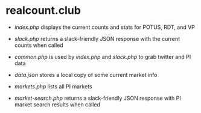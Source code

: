 # realcount.club

* *index.php* displays the current counts and stats for POTUS, RDT, and VP
* *slack.php* returns a slack-friendly JSON response with the current counts when called
* *common.php* is used by *index.php* and *slack.php* to grab twitter and PI data
* *data.json* stores a local copy of some current market info

* *markets.php* lists all PI markets
* *market-search.php* returns a slack-friendly JSON response with PI market search results when called
